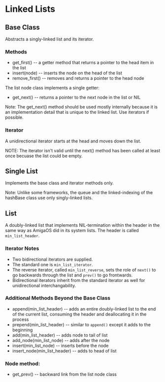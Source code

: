 # Linked Lists

## Base Class
Abstracts a singly-linked list and its iterator.

### Methods
* get_first() -- a getter method that returns a pointer to the head item in the list
* insert(node) -- inserts the node on the head of the list
* remove_first() -- removes and returns a pointer to the head node

The list node class implements a single getter:
* get_next() -- returns a pointer to the next node in the list or NIL

Note: The get_next() method should be used mostly internally because it is an implementation detail that is unique to the linked list. Use iterators if possible.

### Iterator
A unidirectional iterator starts at the head and moves down the list.

NOTE: The iterator isn't valid until the next() method has been called at least once becuase the list could be empty.

## Single List
Implements the base class and iterator methods only.

Note: Unlike some frameworks, the queue and the linked-indexing of the hashBase class use only singly-linked lists.

## List
A doubly-linked list that implements NIL-termination within the header in the same way as AmigaOS did in its system lists. The header is called `min_list_header`.

### Iterator Notes
* Two bidirectional iterators are supplied.
* The standard one is `min_list_iterator`.
* The reverse iterator, called `min_list_reverse`, sets the role of `next()` to go backwards through the list and `prev()` to go frontwards.
* Bidirectional iterators inherit from the standard iterator as well for unidirectional interchangability.

### Additional Methods Beyond the Base Class
* append(min_list_header) -- adds an entire doubly-linked list to the end of the current list, consuming the header and deallocating it in the process
* prepend(min_list_header) -- similar to `append()` except it adds to the beginning
* add(min_list_header) -- adds node to tail of list
* add_node(min_list_node) -- adds after the node
* insert(min_list_node) -- inserts before the node
* insert_node(min_list_header) -- adds to head of list

### Node method:
* get_prev() -- backward link from the list node class
